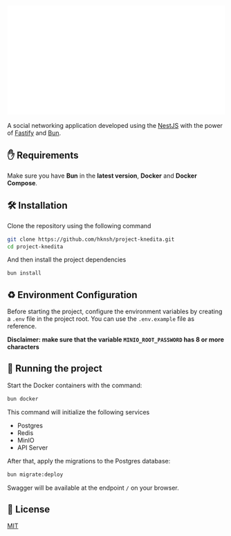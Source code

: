<p align="center">
  <picture>
    <source media="(prefers-color-scheme: dark)" srcset="./resources/logo-light.svg">
    <source media="(prefers-color-scheme: light)" srcset="./resources/logo-dark.svg">
    <img alt="Project Knedita" src="./resources/logo-light.svg" width="700">
  </picture>
</p>

A social networking application developed using the [NestJS](https://nestjs.com/) with
the power of [Fastify](https://fastify.dev/) and [Bun](https://bun.sh/).

## ✋ Requirements
Make sure you have **Bun** in the **latest version**, **Docker** and **Docker Compose**.

## 🛠️ Installation
Clone the repository using the following command
```bash
git clone https://github.com/hknsh/project-knedita.git
cd project-knedita
```
And then install the project dependencies
```bash
bun install
```

## ♻️ Environment Configuration
Before starting the project, configure the environment variables by creating a `.env` file in the project
root. You can use the `.env.example` file as reference.

**Disclaimer: make sure that the variable `MINIO_ROOT_PASSWORD` has 8 or more characters**

## 🏁 Running the project
Start the Docker containers with the command:
```bash
bun docker
```
This command will initialize the following services

- Postgres
- Redis
- MinIO
- API Server

After that, apply the migrations to the Postgres database:
```bash
bun migrate:deploy
```

Swagger will be available at the endpoint `/` on your browser.

## 📜 License

[MIT](https://choosealicense.com/licenses/mit/)
